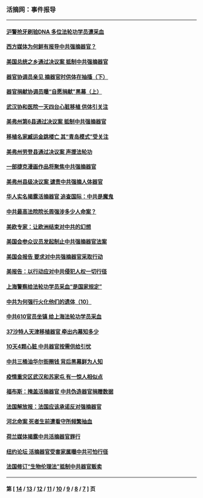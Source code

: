 ### 活摘网：事件报导
---
#### [沪警抢牙刷验DNA 多位法轮功学员遭采血](../../pages/nf5877/n12969218.md) 
#### [西方媒体为何鲜有报导中共强摘器官？](../../pages/nf5877/n12932034.md) 
#### [美国总统之乡通过决议案 抵制中共强摘器官](../../pages/nf5877/n12908242.md) 
#### [器官协调员亲见 摘器官时供体在抽搐（下）](../../pages/nf5877/n12898622.md) 
#### [器官捐献协调员曝“自愿捐献”黑幕（上）](../../pages/nf5877/n12878830.md) 
#### [武汉协和医院一天四台心脏移植 供体引关注](../../pages/nf5877/n12863175.md) 
#### [美弗州第6县通过决议案 抵制中共强摘器官](../../pages/nf5877/n12805218.md) 
#### [移植名家臧运金跳楼亡 其“青岛模式”受关注](../../pages/nf5877/n12803746.md) 
#### [美弗州劳登县通过决议案 声援法轮功](../../pages/nf5877/n12785715.md) 
#### [一部捷克漫画作品将聚焦中共强摘器官](../../pages/nf5877/n12785954.md) 
#### [美弗州县级决议案 谴责中共强摘人体器官](../../pages/nf5877/n12721290.md) 
#### [华人实名揭露活摘器官 追查国际：中共是魔鬼](../../pages/nf5877/n12691724.md) 
#### [中共最高法院院长周强涉多少人命案？](../../pages/nf5877/n12678074.md) 
#### [美欧专家：让欧洲结束对中共的幻想](../../pages/nf5877/n12652921.md) 
#### [美国会参众议员发起制止中共强摘器官法案](../../pages/nf5877/n12627668.md) 
#### [美国会报告 要求对中共强摘器官采取行动](../../pages/nf5877/n12448233.md) 
#### [美报告：以行动应对中共侵犯人权一切行径](../../pages/nf5877/n12443204.md) 
#### [上海警察给法轮功学员采血“是国家规定”](../../pages/nf5877/n12371027.md) 
#### [中共为何强行火化他们的遗体（10）](../../pages/nf5877/n12352363.md) 
#### [中共610官员坐镇 给上海法轮功学员采血](../../pages/nf5877/n12350295.md) 
#### [37沙特人天津移植器官 牵出内幕知多少](../../pages/nf5877/n12338586.md) 
#### [10天4颗心脏 中共器官按需供给引忧](../../pages/nf5877/n12326366.md) 
#### [中共三桶油华尔街圈钱 背后黑幕鲜为人知](../../pages/nf5877/n12249199.md) 
#### [疫情重灾区武汉和苏家屯 有一惊人相似点](../../pages/nf5877/n12150824.md) 
#### [福布斯：掩盖活摘器官 中共伪造器官捐赠数据](../../pages/nf5877/n11669316.md) 
#### [法国解放报：法国应该承诺反对强摘器官](../../pages/nf5877/n11597772.md) 
#### [河北命案 死者生前遭看守所频繁抽血](../../pages/nf5877/n11594995.md) 
#### [荷兰媒体揭露中共活摘器官罪行](../../pages/nf5877/n11574020.md) 
#### [纽约论坛 活摘器官受害家属曝中共可怕行径](../../pages/nf5877/n11547913.md) 
#### [法国修订“生物伦理法”抵制中共器官贩卖](../../pages/nf5877/n11545564.md) 

---
#### 第 [ [14](./14.md) / [13](./13.md) / [12](./12.md) / [11](./11.md) / [10](./10.md) / [9](./9.md) / [8](./8.md) / [7](./7.md) ] 页
